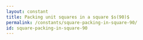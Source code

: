 ```yaml
---
layout: constant
title: Packing unit squares in a square $s(90)$
permalink: /constants/square-packing-in-square-90/
id: square-packing-in-square-90
---
```

